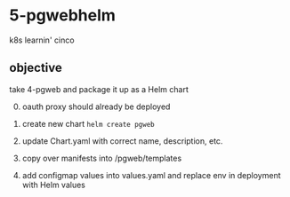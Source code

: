 # 5-pgwebhelm
k8s learnin' cinco

## objective

take 4-pgweb and package it up as a Helm chart

0. oauth proxy should already be deployed

1. create new chart 
``` helm create pgweb ```

2. update Chart.yaml with correct name, description, etc.

3. copy over manifests into /pgweb/templates

4. add configmap values into values.yaml and replace env in 
deployment with Helm values
